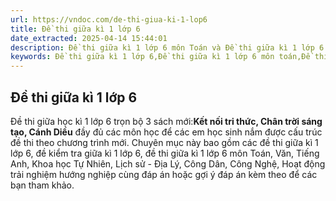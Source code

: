 ```yaml
---
url: https://vndoc.com/de-thi-giua-ki-1-lop6
title: Đề thi giữa kì 1 lớp 6
date_extracted: 2025-04-14 15:44:01
description: Đề thi giữa kì 1 lớp 6 môn Toán và Đề thi giữa kì 1 lớp 6 môn văn, Đề thi giữa kì 1 lớp 6 môn tiếng Anh sẽ giúp các bạn có kết quả cao trong kì thi giữa kì sắp tới
keywords: Đề thi giữa kì 1 lớp 6,Đề thi giữa kì 1 lớp 6 môn toán,Đề thi giữa kì 1 lớp 6 môn văn,Đề thi giữa kì 1 lớp 6 môn tiếng anh,đề thi giữa kì 1 lớp 6 môn khoa học,Đề thi giữa kì 1 lớp 6 môn lịch sử,Đề thi giữa kì 1 lớp 6 môn địa lí
---
```


## Đề thi giữa kì 1 lớp 6
Đề thi giữa học kì 1 lớp 6 trọn bộ 3 sách mới:**Kết nối tri thức, Chân trời sáng tạo, Cánh Diều** đầy đủ các môn học để các em học sinh nắm được cấu trúc đề thi theo chương trình mới.
Chuyên mục này bao gồm các đề thi giữa kì 1 lớp 6, đề kiểm tra giữa kì 1 lớp 6, đề thi giữa kì 1 lớp 6 môn Toán, Văn, Tiếng Anh, Khoa học Tự Nhiên, Lịch sử - Địa Lý, Công Dân, Công Nghệ, Hoạt động trải nghiệm hướng nghiệp cùng đáp án hoặc gợi ý đáp án kèm theo để các bạn tham khảo.
